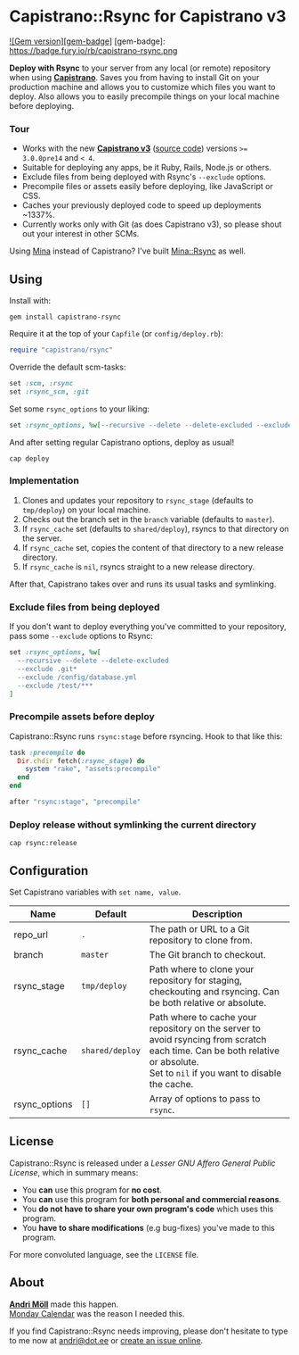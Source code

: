 Capistrano::Rsync for Capistrano v3
===================================
[![Gem version][gem-badge]](http://badge.fury.io/rb/capistrano-rsync)
[gem-badge]: https://badge.fury.io/rb/capistrano-rsync.png

**Deploy with Rsync** to your server from any local (or remote) repository when
using [**Capistrano**](http://www.capistranorb.com/).  Saves you from having to
install Git on your production machine and allows you to customize which files
you want to deploy. Also allows you to easily precompile things on your local
machine before deploying.

### Tour
- Works with the new [**Capistrano v3**](http://www.capistranorb.com/) ([source
  code](https://github.com/capistrano/capistrano)) versions `>= 3.0.0pre14` and
  `< 4`.
- Suitable for deploying any apps, be it Ruby, Rails, Node.js or others.  
- Exclude files from being deployed with Rsync's `--exclude` options.
- Precompile files or assets easily before deploying, like JavaScript or CSS.
- Caches your previously deployed code to speed up deployments ~1337%.
- Currently works only with Git (as does Capistrano v3), so please shout out
  your interest in other SCMs.

Using [Mina](http://nadarei.co/mina/) instead of Capistrano? I've built
[Mina::Rsync](https://github.com/moll/mina-rsync) as well.


Using
-----
Install with:
```
gem install capistrano-rsync
```

Require it at the top of your `Capfile` (or `config/deploy.rb`):
```ruby
require "capistrano/rsync"
```

Override the default scm-tasks:
```ruby
set :scm, :rsync
set :rsync_scm, :git
```

Set some `rsync_options` to your liking:
```ruby
set :rsync_options, %w[--recursive --delete --delete-excluded --exclude .git*]
```

And after setting regular Capistrano options, deploy as usual!
```
cap deploy
```

### Implementation
1. Clones and updates your repository to `rsync_stage` (defaults to
   `tmp/deploy`) on your local machine.
2. Checks out the branch set in the `branch` variable (defaults to `master`).
3. If `rsync_cache` set (defaults to `shared/deploy`), rsyncs to that directory
   on the server.
4. If `rsync_cache` set, copies the content of that directory to a new release
   directory.
5. If `rsync_cache` is `nil`, rsyncs straight to a new release directory.

After that, Capistrano takes over and runs its usual tasks and symlinking.

### Exclude files from being deployed
If you don't want to deploy everything you've committed to your repository, pass
some `--exclude` options to Rsync:
```ruby
set :rsync_options, %w[
  --recursive --delete --delete-excluded
  --exclude .git*
  --exclude /config/database.yml
  --exclude /test/***
]
```

### Precompile assets before deploy
Capistrano::Rsync runs `rsync:stage` before rsyncing. Hook to that like this:
```ruby
task :precompile do
  Dir.chdir fetch(:rsync_stage) do
    system "rake", "assets:precompile"
  end
end

after "rsync:stage", "precompile"
```

### Deploy release without symlinking the current directory
```
cap rsync:release
```


Configuration
-------------
Set Capistrano variables with `set name, value`.

Name          | Default | Description
--------------|---------|------------
repo_url      | `.` | The path or URL to a Git repository to clone from.  
branch        | `master` | The Git branch to checkout.  
rsync_stage   | `tmp/deploy` | Path where to clone your repository for staging, checkouting and rsyncing. Can be both relative or absolute.
rsync_cache   | `shared/deploy` | Path where to cache your repository on the server to avoid rsyncing from scratch each time. Can be both relative or absolute.<br> Set to `nil` if you want to disable the cache.
rsync_options | `[]` | Array of options to pass to `rsync`.  


License
-------
Capistrano::Rsync is released under a *Lesser GNU Affero General Public
License*, which in summary means:

- You **can** use this program for **no cost**.
- You **can** use this program for **both personal and commercial reasons**.
- You **do not have to share your own program's code** which uses this program.
- You **have to share modifications** (e.g bug-fixes) you've made to this
  program.

For more convoluted language, see the `LICENSE` file.


About
-----
**[Andri Möll](http://themoll.com)** made this happen.  
[Monday Calendar](https://mondayapp.com) was the reason I needed this.

If you find Capistrano::Rsync needs improving, please don't hesitate to type to
me now at [andri@dot.ee](mailto:andri@dot.ee) or [create an issue
online](https://github.com/moll/capistrano-rsync/issues).
